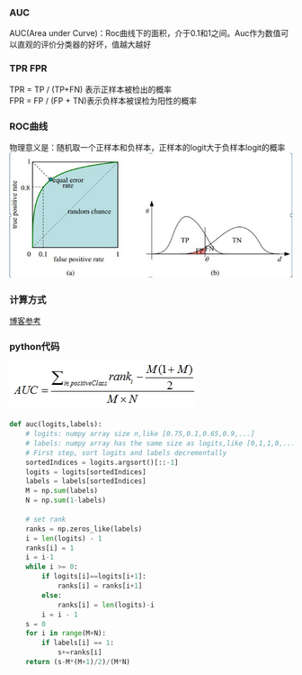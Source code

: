 ### AUC
AUC(Area under Curve)：Roc曲线下的面积，介于0.1和1之间。Auc作为数值可以直观的评价分类器的好坏，值越大越好

### TPR FPR
TPR = TP / (TP+FN)  表示正样本被检出的概率  
FPR = FP / (FP + TN)表示负样本被误检为阳性的概率  

### ROC曲线
物理意义是：随机取一个正样本和负样本，正样本的logit大于负样本logit的概率
![ROC曲线图](pics/ROC.jpg)

### 计算方式
[博客参考](https://blog.csdn.net/renzhentinghai/article/details/81095857)


### python代码
![参考公式](pics/ROC公式.jpg)
```python
def auc(logits,labels):
    # logits: numpy array size n,like [0.75,0.1,0.65,0.9,...]
    # labels: numpy array has the same size as logits,like [0,1,1,0,...]
    # First step, sort logits and labels decrementally 
    sortedIndices = logits.argsort()[::-1]
    logits = logits[sortedIndices]
    labels = labels[sortedIndices]
    M = np.sum(labels)
    N = np.sum(1-labels)
    
    # set rank
    ranks = np.zeros_like(labels)
    i = len(logits) - 1
    ranks[i] = 1 
    i = i-1
    while i >= 0:
        if logits[i]==logits[i+1]:
            ranks[i] = ranks[i+1]
        else:
            ranks[i] = len(logits)-i
        i = i - 1
    s = 0
    for i in range(M+N):
        if labels[i] == 1:
            s+=ranks[i]
    return (s-M*(M+1)/2)/(M*N)
```